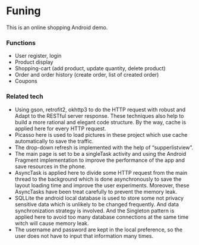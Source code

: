 # Funing

This is an online shopping Android demo.

### Functions
- User register, login
- Product display
- Shopping-cart (add product, update quantity, delete product)
- Order and order history (create order, list of created order)
- Coupons

### Related tech
- Using gson, retrofit2, okhttp3 to do the HTTP request with robust and Adapt to the RESTful server response. These techniques also help to build a more rational and elegant code structure. By the way, cache is applied here for every HTTP request.
- Picasso here is used to load pictures in these project which use cache automatically to save the traffic.
- The drop-down refresh is implemented with the help of “supperlistview”.
- The main page is set to be a singleTask activity and using the Android Fragment implementation to improve the performance of the app and save resources in the phone.
- AsyncTask is applied here to divide some HTTP request from the main thread to the background which is done asynchronously to save the layout loading time and improve the user experiments. Moreover, these AsyncTasks have been treat carefully to prevent the memory leak.
- SQLLite the android local database is used to store some not privacy sensitive data which is unlikely to be changed frequently. And data synchronization strategy is involved. And the Singleton pattern is applied here to avoid too many database connections at the same time witch will cause memory leak.
- The username and password are kept in the local preference, so the user does not have to input that information many times.
